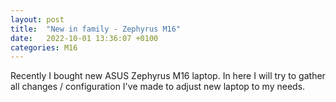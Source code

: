 ```yaml
---
layout: post
title:  "New in family - Zephyrus M16"
date:   2022-10-01 13:36:07 +0100
categories: M16
---
```

Recently I bought new ASUS Zephyrus M16 laptop. In here I will try to gather all changes / configuration I've made to adjust new laptop to my needs.
